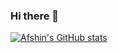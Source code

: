 ### Hi there 👋

[![Afshin's GitHub stats](https://github-readme-stats.vercel.app/api?username=AfshinPardeyaghoot&show_icons=true&theme=dracula)](https://github.com/AfshinPardeyaghoot/github-readme-stats)
